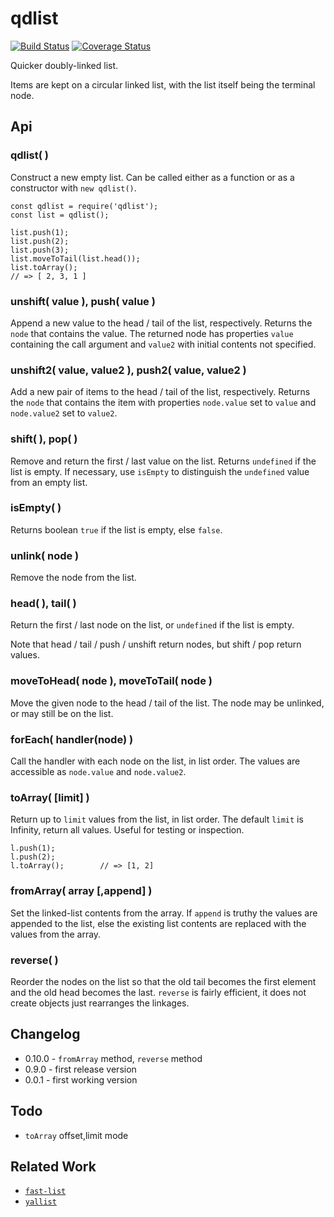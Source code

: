 qdlist
======
[![Build Status](https://api.travis-ci.org/andrasq/node-qdlist.svg?branch=master)](https://travis-ci.org/andrasq/node-qdlist?branch=master)
[![Coverage Status](https://coveralls.io/repos/github/andrasq/node-qdlist/badge.svg?branch=master)](https://coveralls.io/github/andrasq/node-qdlist?branch=master)

Quicker doubly-linked list.

Items are kept on a circular linked list, with the list itself being the terminal node.


Api
---

### qdlist( )

Construct a new empty list.  Can be called either as a function or as a constructor with
`new qdlist()`.

    const qdlist = require('qdlist');
    const list = qdlist();

    list.push(1);
    list.push(2);
    list.push(3);
    list.moveToTail(list.head());
    list.toArray();
    // => [ 2, 3, 1 ]

### unshift( value ),  push( value )

Append a new value to the head / tail of the list, respectively.  Returns the `node` that
contains the value.  The returned node has properties `value` containing the call argument
and `value2` with initial contents not specified.

### unshift2( value, value2 ),  push2( value, value2 )

Add a new pair of items to the head / tail of the list, respectively.  Returns the `node` that
contains the item with properties `node.value` set to `value` and `node.value2` set to `value2`.

### shift( ),  pop( )

Remove and return the first / last value on the list.  Returns `undefined` if the
list is empty.  If necessary, use `isEmpty` to distinguish the `undefined` value from an
empty list.

### isEmpty( )

Returns boolean `true` if the list is empty, else `false`.

### unlink( node )

Remove the node from the list.

### head( ),  tail( )

Return the first / last node on the list, or `undefined` if the list is empty.

Note that head / tail / push / unshift return nodes, but shift / pop return values.

### moveToHead( node ),  moveToTail( node )

Move the given node to the head / tail of the list.  The node may be unlinked, or may still
be on the list.

### forEach( handler(node) )

Call the handler with each node on the list, in list order.
The values are accessible as `node.value` and `node.value2`.

### toArray( [limit] )

Return up to `limit` values from the list, in list order.  The default `limit` is Infinity,
return all values.  Useful for testing or inspection.

    l.push(1);
    l.push(2);
    l.toArray();        // => [1, 2]

### fromArray( array [,append] )

Set the linked-list contents from the array.  If `append` is truthy the values are appended
to the list, else the existing list contents are replaced with the values from the array.

### reverse( )

Reorder the nodes on the list so that the old tail becomes the first element and the old
head becomes the last.  `reverse` is fairly efficient, it does not create objects just
rearranges the linkages.


Changelog
---------

- 0.10.0 - `fromArray` method, `reverse` method
- 0.9.0 - first release version
- 0.0.1 - first working version


Todo
----

- `toArray` offset,limit mode


Related Work
------------

- [`fast-list`](https://npmjs.org/fast-list)
- [`yallist`](https://npmjs.org/yallist)
